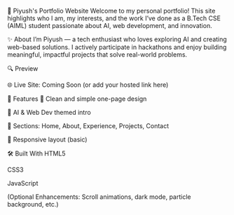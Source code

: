 💼 Piyush's Portfolio Website
Welcome to my personal portfolio!
This site highlights who I am, my interests, and the work I’ve done as a B.Tech CSE (AIML) student passionate about AI, web development, and innovation.

✨ About
I’m Piyush — a tech enthusiast who loves exploring AI and creating web-based solutions. I actively participate in hackathons and enjoy building meaningful, impactful projects that solve real-world problems.

🔍 Preview

🌐 Live Site: Coming Soon (or add your hosted link here)

🚀 Features
🌌 Clean and simple one-page design

🧠 AI & Web Dev themed intro

💼 Sections: Home, About, Experience, Projects, Contact

🌟 Responsive layout (basic)

🛠️ Built With
HTML5

CSS3

JavaScript

(Optional Enhancements: Scroll animations, dark mode, particle background, etc.)

